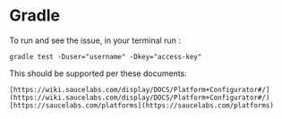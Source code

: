 # Gradle

To run and see the issue, in your terminal run :

    gradle test -Duser="username" -Dkey="access-key"


This should be supported per these documents:

    [https://wiki.saucelabs.com/display/DOCS/Platform+Configurator#/](https://wiki.saucelabs.com/display/DOCS/Platform+Configurator#/)
    [https://saucelabs.com/platforms](https://saucelabs.com/platforms)
